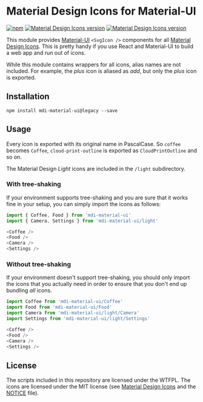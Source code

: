 # Material Design Icons for Material-UI
[![npm](https://img.shields.io/npm/v/mdi-material-ui/legacy.svg)](https://www.npmjs.com/package/mdi-material-ui)
[![Material Design Icons version](https://img.shields.io/badge/mdi-v4.2.95-blue.svg)](https://github.com/Templarian/MaterialDesign)
[![Material Design Icons version](https://img.shields.io/badge/mdi--light-v0.2.63-blue.svg)](https://github.com/Templarian/MaterialDesignLight)

This module provides [Material-UI][material-ui] `<SvgIcon />` components for all
[Material Design Icons][md-icons]. This is pretty handy if you use React and Material-UI
to build a web app and run out of icons.

While this module contains wrappers for all icons, alias names are not included. For example, the _plus_ icon is aliased as _add_, but only the _plus_ icon
is exported.

[materialdesign-webfont-material-ui]: https://github.com/TeamWertarbyte/materialdesign-webfont-material-ui
[material-ui]: http://www.material-ui.com/
[md-icons]: https://materialdesignicons.com/

## Installation
```shell
npm install mdi-material-ui@legacy --save
```

## Usage
Every icon is exported with its original name in PascalCase. So `coffee` becomes `Coffee`,
`cloud-print-outline` is exported as `CloudPrintOutline` and so on.

The Material Design _Light_ icons are included in the `/light` subdirectory.

### With tree-shaking
If your environment supports tree-shaking and you are sure that it works fine in your setup, you can simply import the icons as follows:

```js
import { Coffee, Food } from 'mdi-material-ui'
import { Camera, Settings } from 'mdi-material-ui/light'

<Coffee />
<Food />
<Camera />
<Settings />
```

### Without tree-shaking
If your environment doesn't support tree-shaking, you should only import the icons that you actually need in order to ensure that you don't end up bundling _all_ icons.
  
```js
import Coffee from 'mdi-material-ui/Coffee'
import Food from 'mdi-material-ui/Food'
import Camera from 'mdi-material-ui/light/Camera'
import Settings from 'mdi-material-ui/light/Settings'

<Coffee />
<Food />
<Camera />
<Settings />
```

## License
The scripts included in this repository are licensed under the WTFPL.
The icons are licensed under the MIT license (see [Material Design Icons](https://github.com/Templarian/MaterialDesign-SVG) and the [NOTICE][] file).

[NOTICE]: https://github.com/TeamWertarbyte/mdi-material-ui/blob/master/NOTICE
